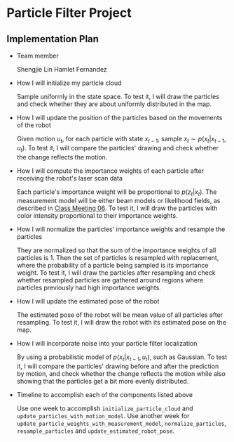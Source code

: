 # Particle Filter Project
## Implementation Plan
* Team member


    Shengjie Lin
    Hamlet Fernandez
* How I will initialize my particle cloud

    Sample uniformly in the state space. To test it, I will draw the particles and check whether they are about uniformly distributed in the map.
* How I will update the position of the particles based on the movements of the robot

    Given motion $u_t$, for each particle with state $x_{t-1}$, sample $x_t\sim{}p(x_t|x_{t-1},u_t)$. To test it, I will compare the particles' drawing and check whether the change reflects the motion.
* How I will compute the importance weights of each particle after receiving the robot's laser scan data

    Each particle's importance weight will be proportional to $p(z_t|x_t)$. The measurement model will be either beam models or likelihood fields, as described in [Class Meeting 06](https://classes.cs.uchicago.edu/archive/2022/spring/20600-1/class_meeting_06.html). To test it, I will draw the particles with color intensity proportional to their importance weights.
* How I will normalize the particles' importance weights and resample the particles

    They are normalized so that the sum of the importance weights of all particles is 1. Then the set of particles is resampled with replacement, where the probability of a particle being sampled is its importance weight. To test it, I will draw the particles after resampling and check whether resampled particles are gathered around regions where particles previously had high importance weights.
* How I will update the estimated pose of the robot

    The estimated pose of the robot will be mean value of all particles after resampling. To test it, I will draw the robot with its estimated pose on the map.
* How I will incorporate noise into your particle filter localization

    By using a probabilistic model of $p(x_t|x_{t-1},u_t)$, such as Gaussian. To test it, I will compare the particles' drawing before and after the prediction by motion, and check whether the change reflects the motion while also showing that the particles get a bit more evenly distributed.
 * Timeline to accomplish each of the components listed above

    Use one week to accomplish `initialize_particle_cloud` and `update_particles_with_motion_model`. Use another week for `update_particle_weights_with_measurement_model`, `normalize_particles`, `resample_particles` and `update_estimated_robot_pose`.
